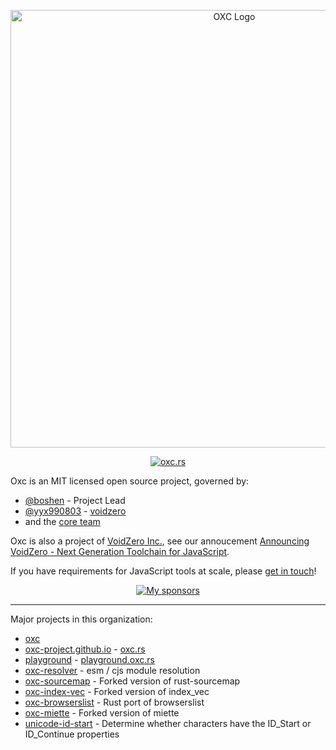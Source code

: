 <p align="center">
    <img alt="OXC Logo" src="https://raw.githubusercontent.com/oxc-project/oxc-assets/main/preview-universal.png" width="700">
</p>

<div align="center">
  
[![oxc.rs][website-badge]][website-url]
  
</div>

[website-badge]: https://img.shields.io/badge/oxc.rs-blue
[website-url]: https://oxc.rs

Oxc is an MIT licensed open source project, governed by:

* [@boshen] - Project Lead
* [@yyx990803] - [voidzero]
* and the [core team](https://oxc.rs/team.html)
  
Oxc is also a project of [VoidZero Inc.][voidzero], see our annoucement [Announcing VoidZero - Next Generation Toolchain for JavaScript](https://voidzero.dev/blog).

If you have requirements for JavaScript tools at scale, please [get in touch](https://forms.gle/WQgjyzYJpwurpxWKA)!

<p align="center">
  <a href="https://github.com/sponsors/Boshen">
    <img src="https://cdn.jsdelivr.net/gh/boshen/sponsors/sponsors.svg" alt="My sponsors" />
  </a>
</p>

[@boshen]: https://github.com/boshen
[@yyx990803]: https://github.com/yyx990803
[Vite]: https://github.com/vitejs
[npmjs.com]: https://npmjs.com
[crates.io]: https://crates.io
[marketplace.visualstudio.com/vscode]: https://marketplace.visualstudio.com/vscode
[voidzero]: https://voidzero.dev

---

Major projects in this organization:

* [oxc](https://github.com/oxc-project/oxc)
* [oxc-project.github.io](https://github.com/oxc-project/oxc-project.github.io) - [oxc.rs](https://oxc.rs)
* [playground](https://github.com/oxc-project/playground) - [playground.oxc.rs](https://playground.oxc.rs)
* [oxc-resolver](https://github.com/oxc-project/oxc-resolver) - esm / cjs module resolution
* [oxc-sourcemap](https://github.com/oxc-project/oxc-sourcemap) - Forked version of rust-sourcemap
* [oxc-index-vec](https://github.com/oxc-project/oxc-index-vec) - Forked version of index_vec
* [oxc-browserslist](https://github.com/oxc-project/oxc-browserslist) - Rust port of browserslist
* [oxc-miette](https://github.com/oxc-project/oxc-miette) - Forked version of miette
* [unicode-id-start](https://github.com/oxc-project/unicode-id-start) - Determine whether characters have the ID_Start or ID_Continue properties
